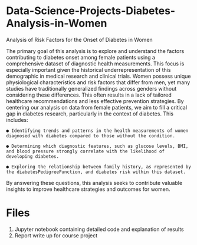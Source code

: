 # Data-Science-Projects-Diabetes-Analysis-in-Women
Analysis of Risk Factors for the Onset of Diabetes in Women

The primary goal of this analysis is to explore and understand the factors contributing to diabetes
onset among female patients using a comprehensive dataset of diagnostic health measurements.
This focus is especially important given the historical underrepresentation of this demographic in
medical research and clinical trials. Women possess unique physiological characteristics and risk
factors that differ from men, yet many studies have traditionally generalized findings across
genders without considering these differences. This often results in a lack of tailored healthcare
recommendations and less effective prevention strategies.
By centering our analysis on data from female patients, we aim to fill a critical gap in diabetes
research, particularly in the context of diabetes. This includes:

    ● Identifying trends and patterns in the health measurements of women diagnosed with diabetes compared to those without the condition.

    ● Determining which diagnostic features, such as glucose levels, BMI, and blood pressure strongly correlate with the likelihood of developing diabetes.

    ● Exploring the relationship between family history, as represented by the diabetesPedigreeFunction, and diabetes risk within this dataset.

By answering these questions, this analysis seeks to contribute valuable insights to improve
healthcare strategies and outcomes for women.

# Files
1) Jupyter notebook containing detailed code and explanation of results
2) Report write up for course project
